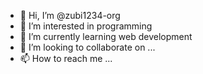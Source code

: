 - 👋 Hi, I’m @zubi1234-org
- 👀 I’m interested in programming
- 🌱 I’m currently learning web development
- 💞️ I’m looking to collaborate on ...
- 📫 How to reach me ...

<!---
zubi1234-org/zubi1234-org is a ✨ special ✨ repository because its `README.md` (this file) appears on your GitHub profile.
You can click the Preview link to take a look at your changes.
--->
